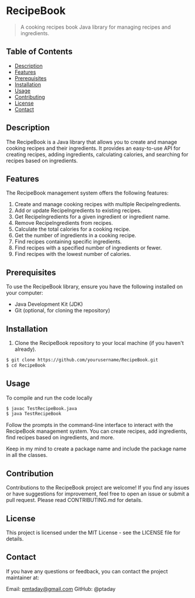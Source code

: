 # RecipeBook

> A cooking recipes book Java library for managing recipes and ingredients.

## Table of Contents

- [Description](#description)
- [Features](#features)
- [Prerequisites](#prerequisites)
- [Installation](#installation)
- [Usage](#usage)
- [Contributing](#contributing)
- [License](#license)
- [Contact](#contact)

## Description

The RecipeBook is a Java library that allows you to create and manage cooking recipes and their ingredients. It provides an easy-to-use API for creating recipes, adding ingredients, calculating calories, and searching for recipes based on ingredients.

## Features

The RecipeBook management system offers the following features:

1. Create and manage cooking recipes with multiple RecipeIngredients.
2. Add or update RecipeIngredients to existing recipes.
3. Get RecipeIngredients for a given ingredient or ingredient name.
4. Remove RecipeIngredients from recipes.
5. Calculate the total calories for a cooking recipe.
6. Get the number of ingredients in a cooking recipe.
7. Find recipes containing specific ingredients.
8. Find recipes with a specified number of ingredients or fewer.
9. Find recipes with the lowest number of calories.

## Prerequisites

To use the RecipeBook library, ensure you have the following installed on your computer:

- Java Development Kit (JDK)
- Git (optional, for cloning the repository)

## Installation

1. Clone the RecipeBook repository to your local machine (if you haven't already).

```bash
$ git clone https://github.com/yourusername/RecipeBook.git
$ cd RecipeBook
```
## Usage
 
 To compile and run the code locally

```bash
$ javac TestRecipeBook.java 
$ java TestRecipeBook
```
Follow the prompts in the command-line interface to interact with the RecipeBook management system. You can create recipes, add ingredients, find recipes based on ingredients, and more.

Keep in my mind to create a package name and include the package name in all the classes.

## Contribution

Contributions to the RecipeBook project are welcome! If you find any issues or have suggestions for improvement, feel free to open an issue or submit a pull request. Please read CONTRIBUTING.md for details.

## License
This project is licensed under the MIT License - see the LICENSE file for details.

## Contact
If you have any questions or feedback, you can contact the project maintainer at:

Email: pmtaday@gmail.com
GitHub: @ptaday

